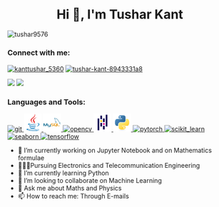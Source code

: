 <h1 align="center">Hi 👋, I'm Tushar Kant</h1>
<p align="left"> <img src="https://komarev.com/ghpvc/?username=Tushar9576&label=Profile%20views&color=0e75b6&style=flat" alt="tushar9576" /> </p>


<h3 align="left">Connect with me:</h3>
<p align="left">
<a href="https://twitter.com/kanttushar_5360" target="blank"><img align="center" src="https://raw.githubusercontent.com/rahuldkjain/github-profile-readme-generator/master/src/images/icons/Social/twitter.svg" alt="kanttushar_5360" height="30" width="40" /></a>
<a href="https://linkedin.com/in/tushar-kant-8943331a8" target="blank"><img align="center" src="https://raw.githubusercontent.com/rahuldkjain/github-profile-readme-generator/master/src/images/icons/Social/linked-in-alt.svg" alt="tushar-kant-8943331a8" height="30" width="40" /></a>
</p>

<img src="https://github-readme-stats.vercel.app/api?username=Tushar9576&show_icons=true&count_private=true&theme=radical ">
<img  src="https://github-readme-stats.vercel.app/api/top-langs/?username=Tushar9576&theme=dark&hide_langs_below=1" />

<h3 align="left">Languages and Tools:</h3>
<p align="left"> <a href="https://git-scm.com/" target="_blank" rel="noreferrer"> <img src="https://www.vectorlogo.zone/logos/git-scm/git-scm-icon.svg" alt="git" width="40" height="40"/> </a> <a href="https://www.java.com" target="_blank" rel="noreferrer"> <img src="https://raw.githubusercontent.com/devicons/devicon/master/icons/java/java-original.svg" alt="java" width="40" height="40"/> </a> <a href="https://www.mysql.com/" target="_blank" rel="noreferrer"> <img src="https://raw.githubusercontent.com/devicons/devicon/master/icons/mysql/mysql-original-wordmark.svg" alt="mysql" width="40" height="40"/> </a> <a href="https://opencv.org/" target="_blank" rel="noreferrer"> <img src="https://www.vectorlogo.zone/logos/opencv/opencv-icon.svg" alt="opencv" width="40" height="40"/> </a> <a href="https://pandas.pydata.org/" target="_blank" rel="noreferrer"> <img src="https://raw.githubusercontent.com/devicons/devicon/2ae2a900d2f041da66e950e4d48052658d850630/icons/pandas/pandas-original.svg" alt="pandas" width="40" height="40"/> </a> <a href="https://www.python.org" target="_blank" rel="noreferrer"> <img src="https://raw.githubusercontent.com/devicons/devicon/master/icons/python/python-original.svg" alt="python" width="40" height="40"/> </a> <a href="https://pytorch.org/" target="_blank" rel="noreferrer"> <img src="https://www.vectorlogo.zone/logos/pytorch/pytorch-icon.svg" alt="pytorch" width="40" height="40"/> </a> <a href="https://scikit-learn.org/" target="_blank" rel="noreferrer"> <img src="https://upload.wikimedia.org/wikipedia/commons/0/05/Scikit_learn_logo_small.svg" alt="scikit_learn" width="40" height="40"/> </a> <a href="https://seaborn.pydata.org/" target="_blank" rel="noreferrer"> <img src="https://seaborn.pydata.org/_images/logo-mark-lightbg.svg" alt="seaborn" width="40" height="40"/> </a> <a href="https://www.tensorflow.org" target="_blank" rel="noreferrer"> <img src="https://www.vectorlogo.zone/logos/tensorflow/tensorflow-icon.svg" alt="tensorflow" width="40" height="40"/> </a> </p>


- 🔭 I’m currently working on Jupyter Notebook and on Mathematics formulae 
- 👨🏻‍🎓Pursuing Electronics and Telecommunication Engineering
- 🌱 I’m currently learning Python
- 👯 I’m looking to collaborate on Machine Learning
- 💬 Ask me about Maths and Physics
- 📫 How to reach me: Through E-mails

